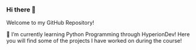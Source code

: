 ### Hi there 👋
Welcome to my GitHub Repository!

🌱 I’m currently learning Python Programming through HyperionDev!
Here you will find some of the projects I have worked on during the course!

